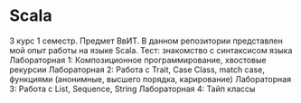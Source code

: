# Scala
3 курс 1 семестр. Предмет ВвИТ. 
В данном репозитории представлен мой опыт работы на языке Scala.
Тест: знакомство с синтаксисом языка
Лабораторная 1: Композиционное программирование, хвостовые рекурсии
Лабораторная 2: Работа с Trait, Case Class, match case, функциями (анонимные, высшего порядка, карирование)
Лабораторная 3: Работа с List, Sequence, String
Лабораторная 4: Тайп классы
